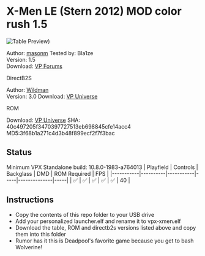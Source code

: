# X-Men LE (Stern 2012) MOD color rush 1.5

![Table Preview](https://i.imgur.com/iJ6rXVJ.jpeg))

Author: [masonm](https://www.vpforums.org/index.php?showuser=147793)
Tested by: Bla1ze  
Version: 1.5  
Download: [VP Forums](https://www.vpforums.org/index.php?app=downloads&showfile=16898)

DirectB2S

Author: [Wildman](https://vpuniverse.com/profile/5-wildman/)  
Version: 3.0 
Download: [VP Universe](https://vpuniverse.com/files/file/2435-x-men-pro-stern-2012/)

ROM

Download: [VP Universe](https://vpuniverse.com/files/file/12824-x-men-pro-xmn_151h/)
SHA: 40c497205f3470397727513eb698845cfe14acc4 MD5:3f68b1a271c4d3b48f899ecf2f7f3bac


## Status 

Minimum VPX Standalone build: 10.8.0-1983-a764013
| Playfield | Controls | Backglass | DMD | ROM Required | FPS | 
|-----------|----------|-----------|-----|--------------|-----|
| :white_check_mark: | :white_check_mark: | :white_check_mark: | :white_check_mark: | :white_check_mark: | 40 |

## Instructions

- Copy the contents of this repo folder to your USB drive
- Add your personalized launcher.elf and rename it to vpx-xmen.elf
- Download the table, ROM and directb2s versions listed above and copy them into this folder
- Rumor has it this is Deadpool's favorite game because you get to bash Wolverine!